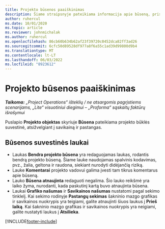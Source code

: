 ```yaml
---
title: Projekto būsenos paaiškinimas
description: Šiame straipsnyje pateikiama informacija apie būseną, priskirtą projektams programoje Dynamics 365 Project Operations.
author: ruhercul
ms.date: 10/01/2020
ms.topic: article
ms.reviewer: johnmichalak
ms.author: ruhercul
ms.openlocfilehash: 86cb60b634b62af23f39720c0452dca82ff3ad26
ms.sourcegitcommit: 6cfc50d89528df977a8f6a55c1ad39d99800d9b4
ms.translationtype: MT
ms.contentlocale: lt-LT
ms.lasthandoff: 06/03/2022
ms.locfileid: "8923612"
---
```

# <a name="understand-project-status"></a>Projekto būsenos paaiškinimas

_**Taikoma:** „Project Operations“ išteklių / ne atsargomis pagrįstiems scenarijams, „Lite“ visuotiniui diegimui – „Proforma“ sąskaitų faktūrų išrašymui_


Puslapio **Projekto objektas** skyriuje **Būsena** pateikiama projekto būklės suvestinė, atsižvelgiant į savikainą ir pastangas.


## <a name="status-summary-fields"></a>Būsenos suvestinės laukai

- Laukas **Bendra projekto būsena** yra redaguojamas laukas, rodantis bendrą projekto būseną. Šiame lauke naudojamas spalvinis kodavimas, pvz., žalia, geltona ir raudona, siekiant nurodyti didėjančią riziką. 
- Lauke **Komentarai** projekto vadovui galima įvesti tam tikrus komentarus apie būseną. 
- Lauko **Būsena atnaujinta** redaguoti negalima. Šio lauko reikšmė yra laiko žyma, nurodanti, kada paskutinį kartą buvo atnaujinta būsena.
- Laukai **Grafiko našumas** ir **Savikainos našumas** nustatomi pagal sekimo tinklelį. Kai sekimo rodinyje **Pastangų sekimas** šakninio mazgo grafikas ir savikainos nuokrypis yra teigiami, galite atnaujinti šiuos laukus į **Prieš laiką**. Kai šakninio mazgo grafikas ir savikainos nuokrypis yra neigiami, galite nustatyti laukus į **Atsilieka**.


[!INCLUDE[footer-include](../includes/footer-banner.md)]